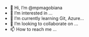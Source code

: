 - 👋 Hi, I’m @mpmagobiana
- 👀 I’m interested in ...
- 🌱 I’m currently learning Git, Azure...
- 💞️ I’m looking to collaborate on ...
- 📫 How to reach me ...

<!---
mpmagobiana/mpmagobiana is a ✨ special ✨ repository because its `README.md` (this file) appears on your GitHub profile.
You can click the Preview link to take a look at your changes.
--->
